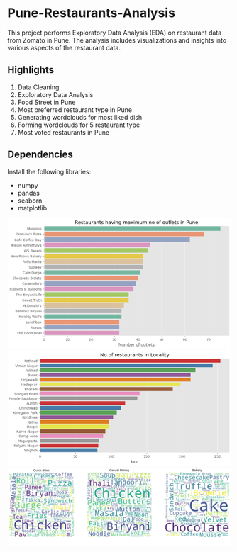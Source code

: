 # Pune-Restaurants-Analysis
This project performs Exploratory Data Analysis (EDA) on restaurant data from Zomato in Pune. The analysis includes visualizations and insights into various aspects of the restaurant data.

## Highlights
1. Data Cleaning
2. Exploratory Data Analysis
3. Food Street in Pune
4. Most preferred restaurant type in Pune
5. Generating wordclouds for most liked dish
6. Forming wordclouds for 5 restaurant type
7. Most voted restaurants in Pune

## Dependencies
Install the following libraries:
- numpy
- pandas
- seaborn
- matplotlib

<img alt="Visualization" src="./Screenshot (140).png" />
<img alt="Visualization" src="./Screenshot (141).png" />
<img alt="Visualization" src="./Screenshot (142).png" />
